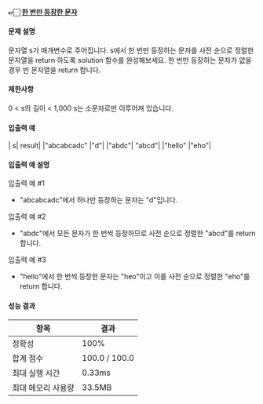 #### 👉🏻 [한 번만 등장한 문자](https://school.programmers.co.kr/learn/courses/30/lessons/120896)

#### 문제 설명

문자열 s가 매개변수로 주어집니다. s에서 한 번만 등장하는 문자를 사전 순으로 정렬한 문자열을 return 하도록 solution 함수를 완성해보세요. 한 번만 등장하는 문자가 없을 경우 빈 문자열을 return 합니다.

#### 제한사항

0 < s의 길이 < 1,000
s는 소문자로만 이루어져 있습니다.

#### 입출력 예

| s| result|
|"abcabcadc" |"d"|
|"abdc"| "abcd"|
|"hello" |"eho"|

#### 입출력 예 설명

입출력 예 #1

- "abcabcadc"에서 하나만 등장하는 문자는 "d"입니다.

입출력 예 #2

- "abdc"에서 모든 문자가 한 번씩 등장하므로 사전 순으로 정렬한 "abcd"를 return 합니다.

입출력 예 #3

- "hello"에서 한 번씩 등장한 문자는 "heo"이고 이를 사전 순으로 정렬한 "eho"를 return 합니다.

#### 성능 결과

| 항목               | 결과          |
| ------------------ | ------------- |
| 정확성             | 100%          |
| 합계 점수          | 100.0 / 100.0 |
| 최대 실행 시간     | 0.33ms        |
| 최대 메모리 사용량 | 33.5MB        |
